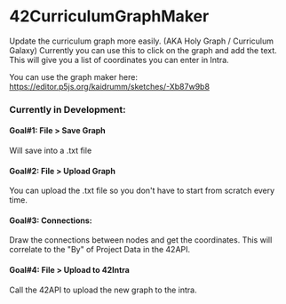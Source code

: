 # 42CurriculumGraphMaker
Update the curriculum graph more easily. (AKA Holy Graph / Curriculum Galaxy)
Currently you can use this to click on the graph and add the text. This will give you a list of coordinates you can enter in Intra.

You can use the graph maker here: https://editor.p5js.org/kaidrumm/sketches/-Xb87w9b8

### Currently in Development:
#### Goal#1: File > Save Graph
  
  Will save into a .txt file
  
#### Goal#2: File > Upload Graph
  
  You can upload the .txt file so you don't have to start from scratch every time.
  
#### Goal#3: Connections: 
  
  Draw the connections between nodes and get the coordinates. This will correlate to the "By" of Project Data in the 42API.

#### Goal#4: File > Upload to 42Intra
  
  Call the 42API to upload the new graph to the intra.
  
 



